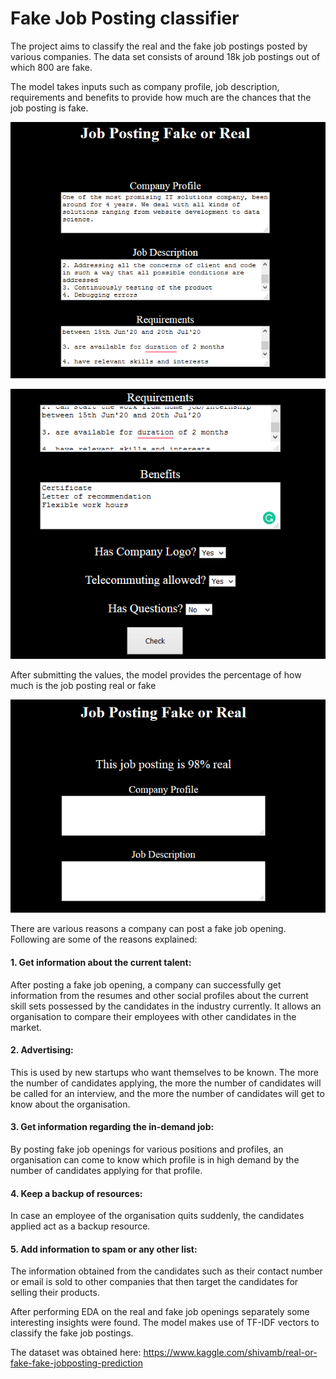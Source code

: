 # Fake Job Posting classifier

The project aims to classify the real and the fake job postings posted by various companies. The data set consists of around 18k job postings out of which 800 are fake. 

The model takes inputs such as company profile, job description, requirements and benefits to provide how much are the chances that the job posting is fake.

![inputs 1](ss1.png)

![inputs 2](ss2.png)

After submitting the values, the model provides the percentage of how much is the job posting real or fake

![output](ss3.png)

There are various reasons a company can post a fake job opening.
Following are some of the reasons explained:

#### 1. Get information about the current talent: 
After posting a fake job opening, a company can successfully get information from the resumes and other social profiles about the current skill sets possessed by the candidates in the industry currently.
It allows an organisation to compare their employees with other candidates in the market.

#### 2. Advertising:
This is used by new startups who want themselves to be known. The more the number of candidates applying, the more the number of candidates will be called for an interview, and the more the number of candidates will get to know about the organisation.

#### 3. Get information regarding the in-demand job:
By posting fake job openings for various positions and profiles, an organisation can come to know which profile is in high demand by the number of candidates applying for that profile.

#### 4. Keep a backup of resources:
In case an employee of the organisation quits suddenly, the candidates applied act as a backup resource.

#### 5. Add information to spam or any other list:
The information obtained from the candidates such as their contact number or email is sold to other companies that then target the candidates for selling their products.

After performing EDA on the real and fake job openings separately some interesting insights were found. The model makes use of TF-IDF vectors to classify the fake job postings.

The dataset was obtained here: https://www.kaggle.com/shivamb/real-or-fake-fake-jobposting-prediction
